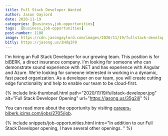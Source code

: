 ```yaml
---
title: Full Stack Developer Wanted
author: Jason Gaylord
date: 2020-11-19
categories: [business,job-opportunities]
tags:  [business,job-opportunities]
post-number: 1108
image: https://cdn.jasongaylord.com/images/2020/11/19/fullstack-developer.jpg
bitly: https://jasong.us/2HdqIF0
---
```


I'm hiring an Full Stack Developer for our growing team. This position is for biBERK, a direct insurance company. I'm looking for someone who can demonstrate sound experience with .NET and has experience with Angular and Azure. We're looking for someone interested in working in a dynamic, fast paced organization. As a developer on our team, you will create cutting edge functionality and help to enable our team to be cloud-first. 

{% include link-thumbnail.html path="2020/11/19/fullstack-developer.jpg" alt="Full Stack Developer Opening" url="https://jasong.us/35g2jIi" %}

You can read more about the opportunity by visiting [careers-biberk.icims.com/jobs/2705/job](https://jasong.us/35g2jIi).

{% include snippets/job-opportunities.html intro="In addition to our Full Stack Developer opening, I have several other openings. " %}